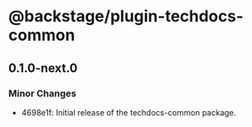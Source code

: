 # @backstage/plugin-techdocs-common

## 0.1.0-next.0

### Minor Changes

- 4698e1f: Initial release of the techdocs-common package.
